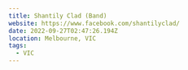 ```yaml
---
title: Shantily Clad (Band)
website: https://www.facebook.com/shantilyclad/
date: 2022-09-27T02:47:26.194Z
location: Melbourne, VIC
tags:
  - VIC
---
```

